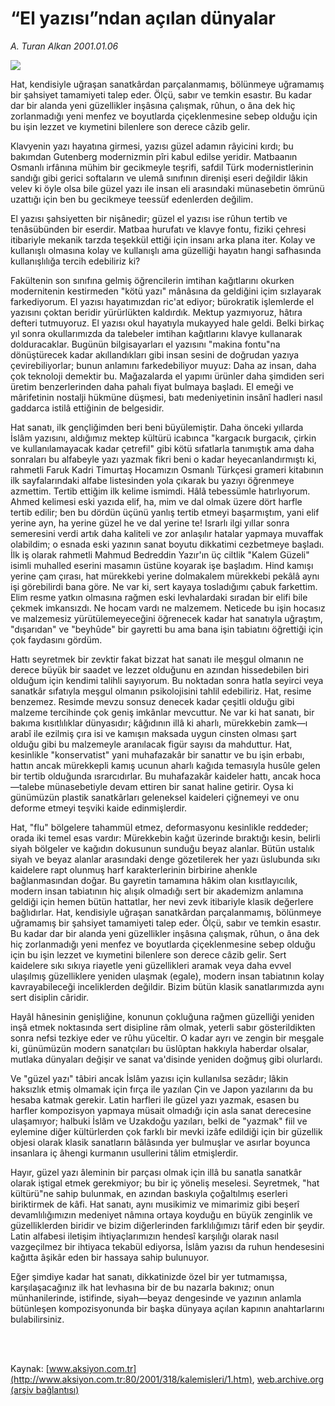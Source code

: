 # “El yazısı”ndan açılan dünyalar

*A. Turan Alkan 2001.01.06*

<div>
 <img border="0" src="/web/20020522013712im_/http://www.aksiyon.com.tr/yazar/aturanalkan.jpg"/>
 <p class="spot">
  Hat, kendisiyle uğraşan sanatkârdan parçalanmamış, bölünmeye uğramamış bir şahsiyet tamamiyeti talep eder. Ölçü, sabır ve temkin esastır. Bu kadar dar bir alanda yeni güzellikler inşâsına çalışmak, rûhun, o âna dek hiç zorlanmadığı yeni menfez ve boyutlarda çiçeklenmesine sebep olduğu için bu işin lezzet ve kıymetini bilenlere son derece câzib gelir.
 </p>
 <p class="metin">
 </p>
 <p class="metin">
  Klavyenin yazı hayatına girmesi, yazısı güzel adamın râyicini kırdı; bu bakımdan Gutenberg modernizmin pîri kabul edilse yeridir. Matbaanın Osmanlı irfânına mühim bir gecikmeyle teşrifi, safdil Türk modernistlerinin sandığı gibi gerici softaların ve ulemâ sınıfının direnişi eseri değildir lâkin velev ki öyle olsa bile güzel yazı ile insan eli arasındaki münasebetin ömrünü uzattığı için ben bu gecikmeye teessüf edenlerden değilim.
 </p>
 <p class="metin">
  El yazısı şahsiyetten bir nişânedir; güzel el yazısı ise rûhun tertib ve tenâsübünden bir eserdir. Matbaa hurufatı ve klavye fontu, fiziki çehresi itibariyle mekanik tarzda teşekkül ettiği için insanı arka plana iter. Kolay ve kullanışlı olmasına kolay ve kullanışlı ama güzelliği hayatın hangi safhasında kullanışlılığa tercih edebiliriz ki?
 </p>
 <p class="metin">
  Fakültenin son sınıfına gelmiş öğrencilerin imtihan kağıtlarını okurken modernitenin kestirmeden "kötü yazı" mânâsına da geldiğini içim sızlayarak farkediyorum. El yazısı hayatımızdan ric'at ediyor; bürokratik işlemlerde el yazısını çoktan beridir yürürlükten kaldırdık. Mektup yazmıyoruz, hâtıra defteri tutmuyoruz. El yazısı okul hayatıyla mukayyed hale geldi. Belki birkaç yıl sonra okullarımızda da talebeler imtihan kağıtlarını klavye kullanarak dolduracaklar. Bugünün bilgisayarları el yazısını "makina fontu"na dönüştürecek kadar akıllandıkları gibi insan sesini de doğrudan yazıya çevirebiliyorlar; bunun anlamını farkedebiliyor muyuz: Daha az insan, daha çok teknoloji demektir bu. Mağazalarda el yapımı ürünler daha şimdiden seri üretim benzerlerinden daha pahalı fiyat bulmaya başladı. El emeği ve mârifetinin nostalji hükmüne düşmesi, batı medeniyetinin insânî hadleri nasıl gaddarca istilâ ettiğinin de belgesidir.
 </p>
 <p class="metin">
  Hat sanatı, ilk gençliğimden beri beni büyülemiştir. Daha önceki yıllarda İslâm yazısını, aldığımız mektep kültürü icabınca "kargacık burgacık, çirkin ve kullanılamayacak kadar çetrefil" gibi kötü sıfatlarla tanımıştık ama daha sonraları bu alfabeyle yazı yazmak fikri beni o kadar heyecanlandırmıştı ki, rahmetli Faruk Kadri Timurtaş Hocamızın Osmanlı Türkçesi grameri kitabının ilk sayfalarındaki alfabe listesinden yola çıkarak bu yazıyı öğrenmeye azmettim. Tertib ettiğim ilk kelime ismimdi. Hâlâ tebessümle hatırlıyorum. Ahmed kelimesi eski yazıda elif, ha, mim ve dal olmak üzere dört harfle tertib edilir; ben bu dördün üçünü yanlış tertib etmeyi başarmıştım, yani elif yerine ayn, ha yerine güzel he ve dal yerine te! Israrlı ilgi yıllar sonra semeresini verdi artık daha kaliteli ve zor anlaşılır hatalar yapmaya muvaffak olabildim; o esnada eski yazının sanat boyutu dikkatimi cezbetmeye başladı. İlk iş olarak rahmetli Mahmud Bedreddin Yazır'ın üç ciltlik "Kalem Güzeli" isimli muhalled eserini masamın üstüne koyarak işe başladım. Hind kamışı yerine çam çırası, hat mürekkebi yerine dolmakalem mürekkebi pekâlâ aynı işi görebilirdi bana göre. Ne var ki, sert kayaya tosladığımı çabuk farkettim. Elim resme yatkın olmasına rağmen eski levhalardaki sıradan bir elifi bile çekmek imkansızdı. Ne hocam vardı ne malzemem. Neticede bu işin hocasız ve malzemesiz yürütülemeyeceğini öğrenecek kadar hat sanatıyla uğraştım, "dışarıdan" ve "beyhûde" bir gayretti bu ama bana işin tabiatını öğrettiği için çok faydasını gördüm.
 </p>
 <p class="metin">
  Hattı seyretmek bir zevktir fakat bizzat hat sanatı ile meşgul olmanın ne derece büyük bir saadet ve lezzet olduğunu en azından hissedebilen biri olduğum için kendimi talihli sayıyorum. Bu noktadan sonra hatla seyirci veya sanatkâr sıfatıyla meşgul olmanın psikolojisini tahlil edebiliriz. Hat, resime benzemez. Resimde mevzu sonsuz denecek kadar çeşitli olduğu gibi malzeme tercihinde çok geniş imkânlar mevcuttur. Ne var ki hat sanatı, bir bakıma kısıtlılıklar dünyasıdır; kâğıdının illâ ki aharlı, mürekkebin zamk—ı arabî ile ezilmiş çıra isi ve kamışın maksada uygun cinsten olması şart olduğu gibi bu malzemeyle aranılacak figür sayısı da mahduttur. Hat, kesinlikle "konservatist" yani muhafazakâr bir sanattır ve bu işin erbabı, hattın ancak mürekkepli kamış ucunun aharlı kağıda temasıyla husûle gelen bir tertib olduğunda ısrarcıdırlar. Bu muhafazakâr kaideler hattı, ancak hoca—talebe münasebetiyle devam ettiren bir sanat haline getirir. Oysa ki günümüzün plastik sanatkârları geleneksel kaideleri çiğnemeyi ve onu deforme etmeyi teşviki kaide edinmişlerdir.
 </p>
 <p class="metin">
  Hat, "flu" bölgelere tahammül etmez, deformasyonu kesinlikle reddeder; orada iki temel esas vardır: Mürekkebin kağıt üzerinde bıraktığı kesin, belirli siyah bölgeler ve kağıdın dokusunun sunduğu beyaz alanlar. Bütün ustalık siyah ve beyaz alanlar arasındaki denge gözetilerek her yazı üslubunda sıkı kaidelere rapt olunmuş harf karakterlerinin birbirine ahenkle bağlanmasından doğar. Bu gayretin tamamına hâkim olan kısıtlayıcılık, modern insan tabiatının hiç alışık olmadığı sert bir akademizm anlamına geldiği için hemen bütün hattatlar, her nevi zevk itibariyle klasik değerlere bağlıdırlar. Hat, kendisiyle uğraşan sanatkârdan parçalanmamış, bölünmeye uğramamış bir şahsiyet tamamiyeti talep eder. Ölçü, sabır ve temkin esastır. Bu kadar dar bir alanda yeni güzellikler inşâsına çalışmak, rûhun, o âna dek hiç zorlanmadığı yeni menfez ve boyutlarda çiçeklenmesine sebep olduğu için bu işin lezzet ve kıymetini bilenlere son derece câzib gelir. Sert kaidelere sıkı sıkıya riayetle yeni güzellikleri aramak veya daha evvel ulaşılmış güzelliklere yeniden ulaşmak (egale), modern insan tabiatının kolay kavrayabileceği inceliklerden değildir. Bizim bütün klasik sanatlarımızda aynı sert disiplin câridir.
 </p>
 <p class="metin">
  Hayâl hânesinin genişliğine, konunun çokluğuna rağmen güzelliği yeniden inşâ etmek noktasında sert disipline râm olmak, yeterli sabır gösterildikten sonra nefsi tezkiye eder ve rûhu yüceltir. O kadar ayrı ve zengin bir meşgale ki, günümüzün modern sanatçıları bu üslûptan hakkıyla haberdar olsalar, mutlaka dünyaları değişir ve sanat va'disinde yeniden doğmuş gibi olurlardı.
 </p>
 <p class="metin">
  Ve "güzel yazı" tâbiri ancak İslâm yazısı için kullanılsa sezâdır; lâkin haksızlık etmiş olmamak için fırça ile yazılan Çin ve Japon yazılarını da bu hesaba katmak gerekir. Latin harfleri ile güzel yazı yazmak, esasen bu harfler kompozisyon yapmaya müsait olmadığı için asla sanat derecesine ulaşamıyor; halbuki İslâm ve Uzakdoğu yazıları, belki de "yazmak" fiil ve eylemine diğer kültürlerden çok farklı bir mevki izâfe edildiği için bir güzellik objesi olarak klasik sanatların bâlâsında yer bulmuşlar ve asırlar boyunca insanlara iç âhengi kurmanın usullerini tâlim etmişlerdir.
 </p>
 <p class="metin">
  Hayır, güzel yazı âleminin bir parçası olmak için illâ bu sanatla sanatkâr olarak iştigal etmek gerekmiyor; bu bir iç yöneliş meselesi. Seyretmek, "hat kültürü"ne sahip bulunmak, en azından baskıyla çoğaltılmış eserleri biriktirmek de kâfi. Hat sanatı, aynı musikimiz ve mimarimiz gibi beşerî devamlılığımızın medeniyet nâmına ortaya koyduğu en büyük zenginlik ve güzelliklerden biridir ve bizim diğerlerinden farklılığımızı târif eden bir şeydir. Latin alfabesi iletişim ihtiyaçlarımızın hendesî karşılığı olarak nasıl vazgeçilmez bir ihtiyaca tekabül ediyorsa, İslâm yazısı da ruhun hendesesini kağıtta âşikâr eden bir hassaya sahip bulunuyor.
 </p>
 <p class="metin">
  Eğer şimdiye kadar hat sanatı, dikkatinizde özel bir yer tutmamışsa, karşılaşacağınız ilk hat levhasına bir de bu nazarla bakınız; onun münhanilerinde, istifinde, siyah—beyaz dengesinde ve yazının anlamla bütünleşen kompozisyonunda bir başka dünyaya açılan kapının anahtarlarını bulabilirsiniz.
 </p>
 <p class="metin">
 </p>
 <br/>
 <br/>
</div>

Kaynak: [www.aksiyon.com.tr](http://www.aksiyon.com.tr:80/2001/318/kalemisleri/1.htm), [web.archive.org (arşiv bağlantısı)](http://web.archive.org/web/20020522013712/http://www.aksiyon.com.tr:80/2001/318/kalemisleri/1.htm)
